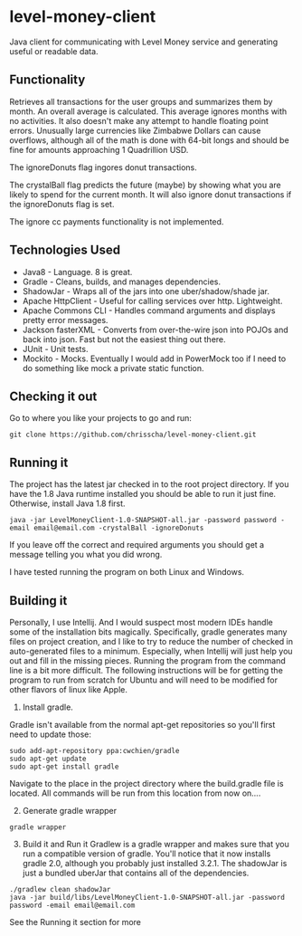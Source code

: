 # level-money-client
Java client for communicating with Level Money service and generating useful or readable data.

## Functionality
Retrieves all transactions for the user groups and summarizes them by month. An overall average is calculated. This average ignores months with no activities. It also doesn't make any attempt to handle floating point errors. Unusually large currencies like Zimbabwe Dollars can cause overflows, although all of the math is done with 64-bit longs and should be fine for amounts approaching 1 Quadrillion USD.

The ignoreDonuts flag ingores donut transactions.

The crystalBall flag predicts the future (maybe) by showing what you are likely to spend for the current month. It will also ignore donut transactions if the ignoreDonuts flag is set.

The ignore cc payments functionality is not implemented.

## Technologies Used
- Java8 - Language. 8 is great.
- Gradle - Cleans, builds, and manages dependencies.
- ShadowJar - Wraps all of the jars into one uber/shadow/shade jar.
- Apache HttpClient - Useful for calling services over http. Lightweight.
- Apache Commons CLI - Handles command arguments and displays pretty error messages.
- Jackson fasterXML - Converts from over-the-wire json into POJOs and back into json. Fast but not the easiest thing out there.
- JUnit - Unit tests.
- Mockito - Mocks. Eventually I would add in PowerMock too if I need to do something like mock a private static function.

## Checking it out
Go to where you like your projects to go and run:
```
git clone https://github.com/chrisscha/level-money-client.git
```

## Running it
The project has the latest jar checked in to the root project directory. If you have the 1.8 Java runtime installed you should be able to run it just fine. Otherwise, install Java 1.8 first.
```
java -jar LevelMoneyClient-1.0-SNAPSHOT-all.jar -password password -email email@email.com -crystalBall -ignoreDonuts
```
If you leave off the correct and required arguments you should get a message telling you what you did wrong.

I have tested running the program on both Linux and Windows.

## Building it
Personally, I use Intellij. And I would suspect most modern IDEs handle some of the installation bits magically. Specifically, gradle generates many files on project creation, and I like to try to reduce the number of checked in auto-generated files to a minimum. Especially, when Intellij will just help you out and fill in the missing pieces. Running the program from the command line is a bit more difficult. The following instructions will be for getting the program to run from scratch for Ubuntu and will need to be modified for other flavors of linux like Apple.

1. Install gradle. 

Gradle isn't available from the normal apt-get repositories so you'll first need to update those:
```
sudo add-apt-repository ppa:cwchien/gradle
sudo apt-get update
sudo apt-get install gradle
```

Navigate to the place in the project directory where the build.gradle file is located. All commands will be run from this location from now on....

2. Generate gradle wrapper
```
gradle wrapper
```

3. Build it and Run it
Gradlew is a gradle wrapper and makes sure that you run a compatible version of gradle. You'll notice that it now installs gradle 2.0, although you probably just installed 3.2.1. The shadowJar is just a bundled uberJar that contains all of the dependencies.
```
./gradlew clean shadowJar
java -jar build/libs/LevelMoneyClient-1.0-SNAPSHOT-all.jar -password password -email email@email.com
```
See the Running it section for more
